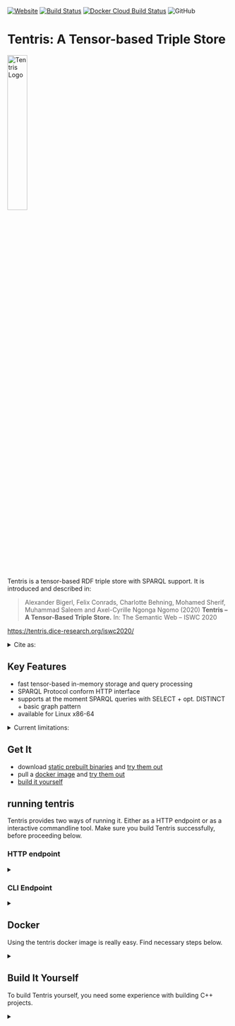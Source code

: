 [![Website](https://img.shields.io/website?up_message=tentris&url=https%3A%2F%2Ftentris.dice-research.org%2F)](https://tentris.dice-research.org/) [![Build Status](https://travis-ci.com/dice-group/tentris.svg)](https://travis-ci.com/dice-group/tentris) [![Docker Cloud Build Status](https://img.shields.io/docker/cloud/build/dicegroup/tentris_server)](https://hub.docker.com/repository/docker/dicegroup/tentris_server) ![GitHub](https://img.shields.io/github/license/dice-group/tentris)  

# Tentris: A Tensor-based Triple Store 

<p><img src = "https://tentris.dice-research.org/iswc2020/assets/img/Tentris_logo.svg" alt = "Tentris Logo" width = "30%" align = "center"></p>

Tentris is a tensor-based RDF triple store with SPARQL support. It is introduced and described in:
> Alexander Bigerl, Felix Conrads, Charlotte Behning, Mohamed Sherif, Muhammad Saleem and Axel-Cyrille Ngonga Ngomo (2020) **Tentris – A Tensor-Based Triple Store.** In: The Semantic Web – ISWC 2020

https://tentris.dice-research.org/iswc2020/

<details><summary>Cite as: </summary>

```latex
@article{bigerl2020tentris,
  author = {Bigerl, Alexander and Conrads, Felix and Behning, Charlotte and Sherif, Mohamed and Saleem, Muhammad and Ngonga Ngomo, Axel-Cyrille},
  booktitle = {The Semantic Web -- ISWC 2020},
  publisher = {Springer International Publishing},
  title = { {T}entris -- {A} {T}ensor-{B}ased {T}riple {S}tore},
  url = {https://papers.dice-research.org/2020/ISWC_Tentris/iswc2020_tentris_public.pdf},
  year = 2020
}
```

</details>

## Key Features
* fast tensor-based in-memory storage and query processing
* SPARQL Protocol conform HTTP interface
* supports at the moment SPARQL queries with SELECT + opt. DISTINCT + basic graph pattern
* available for Linux x86-64 

<details><summary>Current limitations: </summary>

* no persistance
* SPARQL support limited to SELECT + opt. DISTINCT + basic graph pattern
* data loading only possible at startup

</details>

## Get It
* download [static prebuilt binaries](https://github.com/dice-group/tentris/releases) and [try them out](#running-tentris)
* pull a [docker image](https://hub.docker.com/repository/docker/dicegroup/tentris_server) and [try them out](#docker)
* [build it yourself](#build-it-yourself)

## running tentris 
Tentris provides two ways of running it. Either as a HTTP endpoint or as a interactive commandline tool. Make sure you build Tentris successfully, before proceeding below.
### HTTP endpoint
<details><summary> </summary>


#### Start
To start Tentris as a HTTP endpoint run
```
tentris_server -p 8090 -f my_nt_file.nt
```
to load the data from the provided `.nt` file and serve SPARQL endpoint at port 8090. 
For more options commandline options see ` tentris_server --help`. 

#### Query
The endpoint may now be queried locally at: `127.0.0.1:8090/sparql?query=*your query*`. 

*Notice*: the query string `*your query*` must be URL encoded. 
You can use any online URL encoder like <https://meyerweb.com/eric/tools/dencoder>.   

*currently deactivated*: ~~An additional endpoint is provided at `127.0.0.1:8090/stream` using chunk encoded HTTP response. This endpoint should be used for very large responses (>1mio results).~~ 


#### Usage Example

Consider the query below against a [SP²Bench](http://dbis.informatik.uni-freiburg.de/forschung/projekte/SP2B/) data set:
``` 
PREFIX rdf:   <http://www.w3.org/1999/02/22-rdf-syntax-ns#>
PREFIX bench: <http://localhost/vocabulary/bench/>

SELECT DISTINCT ?article
WHERE {
  ?article rdf:type bench:Article .
  ?article ?property ?value 
}
```

To run the query start Tentris with: 
```
tentris_server -p 3030 -f sp2b.nt 
```
You can find a populated sp2b.nt file in [tests/dataset/sp2b.nt](tests/dataset/sp2b.nt).

now, visit the follwing IRI in a browser to send the query to your Tentris endpoint:

<http://127.0.0.1:3030/sparql?query=PREFIX%20rdf%3A%20%20%20%3Chttp%3A%2F%2Fwww.w3.org%2F1999%2F02%2F22-rdf-syntax-ns%23%3E%0APREFIX%20bench%3A%20%3Chttp%3A%2F%2Flocalhost%2Fvocabulary%2Fbench%2F%3E%0A%0ASELECT%20DISTINCT%20%3Farticle%0AWHERE%20%7B%0A%20%20%3Farticle%20rdf%3Atype%20bench%3AArticle%20.%0A%20%20%3Farticle%20%3Fproperty%20%3Fvalue%20%0A%7D>
</details>

### CLI Endpoint

<details><summary> </summary>

For small experiments it is sometimes more convenient to use a commandline tool for querying an RDF graph. 
Therefore, Tentris provides a commandline interface.  

To start Tentris as a interactive commandline tool, run:
```
tentris_terminal -f my_nt_file.nt
```

After the RDF data from `my_nt_file.nt` is loaded, you type your query and hit ENTER. After the result was printed, you can enter your next query. 

For more commandline options see `tentris_terminal --help`.

</details>


## Docker

Using the tentris docker image is really easy. Find necessary steps below.

<details><summary> </summary>

* A docker image is available on [docker hub](https://hub.docker.com/r/dicegroup/tentris_server). Get it with 
    ```shell script
    docker pull dicegroup/tentris_server
    ```
* To show the available commandline options, run
    ```shell script
    docker run --rm dicegroup/tentris_server --help
    ```
* Tentris uses by default the port 8090, so make sure you forward it, e.g. 
    ```shell script
    docker run --publish=9080:9080 dicegroup/tentris_server
    ```
* To load data, mount its enclosing directory to the container and tell Tentris, to load it:
    ```shell script
    docker run -v /localfolder:/datasets --publish=9080:9080 dicegroup/tentris_server -f /datasets/yourRDFfile.nt
    ```
* By default, Tentris writes logs to the `/tentris` in the container. To make logs available outside the container, you can mount them as well:
    ```shell script
    docker run -v /local-log-dir:/tentris --publish=9080:9080 dicegroup/tentris_server
    ```
* The other command-line tools `tentris_terminal`, `ids2hypertrie` and `ids2hypertrie` are also available in the container. Run them like:
    ```shell script
    docker run -it  dicegroup/tentris_server tentris_terminal
    ```
</details>    

## Build It Yourself

To build Tentris yourself, you need some experience with building C++ projects.

<details><summary> </summary>


### Build Tools

Tentris is known to build successfully on Ubuntu 20.04 and newer. 
Building was tested with GCC 10 and clang 10. 

The following packages are required to build Tentris:
```
sudo apt install build-essential uuid-dev g++-10 git openjdk-8-jdk python3-pip python3-setuptools python3-wheel
```
Additionally, a recent version of conan is required: 
```
pip3 install --user conan
```

### Dependencies
Most required dependencies are installed via conan. Therefore, Add the respective remotes:
```shell script
conan remote add bincrafters https://api.bintray.com/conan/bincrafters/public-conan
conan remote add tsl https://api.bintray.com/conan/tessil/tsl
conan remote add stiffstream https://api.bintray.com/conan/stiffstream/public 
conan remote add dice-group https://api.bintray.com/conan/dice-group/tentris
```
Additionally, a statically linked version of the [Serd](https://drobilla.net/software/serd) library is required. As the packages in the deb/rpm repositories include only a dynamic library, we need to compile it manually:
```shell script
git clone --branch v0.30.2 https://gitlab.com/drobilla/serd.git
cd serd
git submodule update --init --recursive
./waf configure --static
sudo ./waf install
cd -
```
### Pull & Build
After you installed all dependencies, you are ready to build Tentris. 
Make sure you are connected to the internet as Tentris downloads things at several points throughout the build processes.

If you did not so far, clone Tentris:
```
git clone https://github.com/dice-group/tentris.git
```
Make sure you are in the cloned folder:
```
cd tentris
```
Now, make a build directory and enter it.
```shell script
mkdir build 
cd build
```
Get and build the dependencies with conan:
```shell script
conan install .. --build=missing --settings compiler.libcxx="libstdc++11"
```
Generate the build skripts with CMAKE and run the build:
```shell script
cmake -G "Unix Makefiles" -DCMAKE_BUILD_TYPE=Release .. 
make -j tentris_server tentris_terminal
```
Now is the time to get yourself a coffee. In about 
When you build Tentris for the first time, it will take some time. 

The binaries will be located at `tentris/build/bin`. 

### Debug & Test
To compile Tentris with debugging symbols, proceed as above but change the cmake command to `cmake -G "Unix Makefiles" -DCMAKE_BUILD_TYPE=Debug .. `.

To compile the tests, run `cmake -G "Unix Makefiles" -DCMAKE_BUILD_TYPE=Debug -DTENTRIS_BUILD_TESTS=True .. ` for debugging or `cmake -G "Unix Makefiles" -DCMAKE_BUILD_TYPE=Release -DTENTRIS_BUILD_TESTS=True .. ` for release.

</details>  
